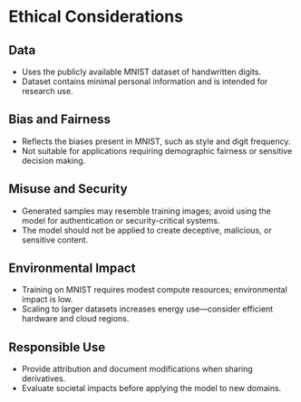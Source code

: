 # Ethical Considerations

## Data
- Uses the publicly available MNIST dataset of handwritten digits.
- Dataset contains minimal personal information and is intended for research use.

## Bias and Fairness
- Reflects the biases present in MNIST, such as style and digit frequency.
- Not suitable for applications requiring demographic fairness or sensitive decision making.

## Misuse and Security
- Generated samples may resemble training images; avoid using the model for authentication or security-critical systems.
- The model should not be applied to create deceptive, malicious, or sensitive content.

## Environmental Impact
- Training on MNIST requires modest compute resources; environmental impact is low.
- Scaling to larger datasets increases energy use—consider efficient hardware and cloud regions.

## Responsible Use
- Provide attribution and document modifications when sharing derivatives.
- Evaluate societal impacts before applying the model to new domains.